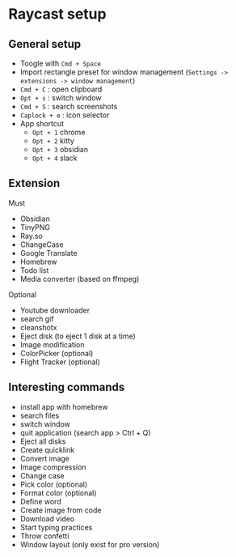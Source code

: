 # Raycast setup

## General setup

+ Toogle with `Cmd + Space`
+ Import rectangle preset for window management (`Settings -> extensions -> window management`)
+ `Cmd + C` : open clipboard
+ `Opt + s` : switch window
+ `Cmd + S` : search screenshots
+ `Caplock + e` : icon selector
+ App shortcut
  + `Opt + 1` chrome
  + `Opt + 2` kitty
  + `Opt + 3` obsidian
  + `Opt + 4` slack

## Extension

Must
+ Obsidian
+ TinyPNG
+ Ray.so
+ ChangeCase
+ Google Translate
+ Homebrew
+ Todo list
+ Media converter (based on ffmpeg)

Optional

+ Youtube downloader
+ search gif
+ cleanshotx
+ Eject disk (to eject 1 disk at a time)
+ Image modification
+ ColorPicker (optional)
+ Flight Tracker (optional)

## Interesting commands

+ install app with homebrew
+ search files
+ switch window
+ quit application (search app > Ctrl + Q)
+ Eject all disks
+ Create quicklink
+ Convert image
+ Image compression
+ Change case
+ Pick color (optional)
+ Format color (optional)
+ Define word
+ Create image from code
+ Download video
+ Start typing practices
+ Throw confetti
+ Window layout (only exist for pro version)

